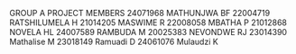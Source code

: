 GROUP A PROJECT
MEMBERS
24071968 MATHUNJWA BF
22004719 RATSHILUMELA H
21014205 MASWIME R
22008058 MBATHA P
21012868 NOVELA HL
24007589 RAMBUDA M
20025383 NEVONDWE RJ
23014390 Mathalise M
23018149 Ramuadi D
24061076 Mulaudzi K

